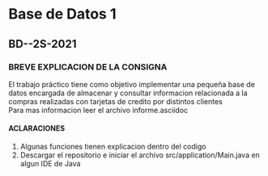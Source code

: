 # Base de Datos 1

## BD--2S-2021

### BREVE EXPLICACION DE LA CONSIGNA
El trabajo práctico tiene como objetivo implementar una pequeña base de datos encargada 
de almacenar y consultar informacion relacionada a la compras realizadas con tarjetas de 
credito por distintos clientes\
Para mas informacion leer el archivo informe.asciidoc

#### ACLARACIONES

1) Algunas funciones tienen explicacion dentro del codigo
2) Descargar el repositorio e iniciar el archivo src/application/Main.java en algun IDE de Java
